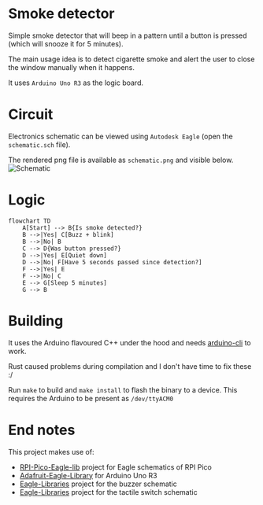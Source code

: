 # Smoke detector

Simple smoke detector that will beep in a pattern until a button is pressed (which will snooze it for 5 minutes).

The main usage idea is to detect cigarette smoke and alert the user to close the window manually when it happens.

It uses `Arduino Uno R3` as the logic board.

# Circuit

Electronics schematic can be viewed using `Autodesk Eagle` (open the `schematic.sch` file).

The rendered png file is available as `schematic.png` and visible below.
![Schematic](schematic.png?raw=true "Schematic")

# Logic

```mermaid
flowchart TD
    A[Start] --> B{Is smoke detected?}
    B -->|Yes| C[Buzz + blink]
    B -->|No| B
    C --> D{Was button pressed?}
    D -->|Yes| E[Quiet down]
    D -->|No| F[Have 5 seconds passed since detection?]
    F -->|Yes| E
    F -->|No| C
    E --> G[Sleep 5 minutes]
    G --> B
```

# Building

It uses the Arduino flavoured C++ under the hood and needs [arduino-cli](https://github.com/arduino/arduino-cli) to work.

Rust caused problems during compilation and I don't have time to fix these :/

Run `make` to build and `make install` to flash the binary to a device.
This requires the Arduino to be present as `/dev/ttyACM0`

# End notes

This project makes use of:

- [RPI-Pico-Eagle-lib](https://github.com/Lobo-T/RPI-Pico-Eagle-lib) project for Eagle schematics of RPI Pico
- [Adafruit-Eagle-Library](https://github.com/adafruit/Adafruit-Eagle-Library) for Arduino Uno R3
- [Eagle-Libraries](https://github.com/chiengineer/Eagle-Libraries) project for the buzzer schematic
- [Eagle-Libraries](https://github.com/chiengineer/Eagle-Libraries) project for the tactile switch schematic
